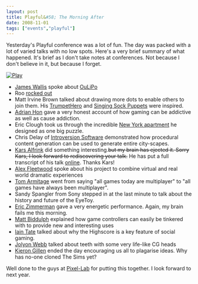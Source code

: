 ```yaml
---
layout: post
title: Playful&#58; The Morning After
date: 2008-11-01
tags: ["events","playful"]
---
```


Yesterday's Playful conference was a lot of fun. The day was packed with a lot of varied talks with no low spots. Here's a very brief summary of what happened. It's brief as I don't take notes at conferences. Not because I don't believe in it, but because I forget.

[![Play](https://farm4.static.flickr.com/3063/2991583162_909ece3ee3_m.jpg)](http://flickr.com/photos/knolleary/sets/72157608559137257/ "Play by nol, on Flickr")

*   [James Wallis](http://www.spaaace.com) spoke about [OuLiPo](http://en.wikipedia.org/wiki/Oulipo)
*   Roo [rocked out](http://flickr.com/photos/knolleary/2990728421/)
*   Matt Irvine Brown talked about drawing more dots to enable others to join them. His [TrumpetHero](http://www.irvinebrown.com/controllers.html) and [Singing Sock Puppets](http://www.irvinebrown.com/puppet_loop.html) were inspired.
*   [Adrian Hon](http://www.sixtostart.com/) gave a very honest account of how gaming can be addictive as well as cause addiction.
*   Eric Clough took us through the incredible [New York apartment](http://www.nytimes.com/2008/06/12/garden/12puzzle.html?pagewanted=all) he designed as one big puzzle.
*   Chris Delay of [Introversion Software](http://www.introversion.co.uk/index.html) demonstrated how procedural content generation can be used to generate entire city-scapes.
*   [Kars Alfrink](http://leapfrog.nl/) did something interesting.<del datetime="2008-11-17T13:03:08+00:00">but my brain has ejected it. Sorry Kars, I look forward to rediscovering your talk.</del> He has put a full transcript of his talk [online](http://leapfrog.nl/blog/archives/2008/11/17/a-playful-stance-my-game-design-london-2008-talk/). Thanks Kars!
*   [Alex Fleetwood](http://www.hideandseekfest.co.uk/) spoke about his project to combine virtual and real world dramatic experiences
*   [Tom Armitage](http://infovore.org/) went from saying "all games today are multiplayer" to "all games have always been multiplayer".
*   Sandy Spangler from Sony stepped in at the last minute to talk about the history and future of the EyeToy.
*   [Eric Zimmerman](http://www.ericzimmerman.com/) gave a very energetic performance. Again, my brain fails me this morning.
*   [Matt Biddulph](http://www.hackdiary.com) explained how game controllers can easily be tinkered with to provide new and interesting uses
*   [Iain Tate](http://www.crackunit.com/) talked about why the Highscore is a key feature of social gaming.
*   [Jolyon Webb](http://www.blitzgamesstudios.com/) talked about teeth with some very life-like CG heads
*   [Kieron Gillen](http://www.kierongillen.com/) ended the day encouraging us all to plagarise ideas. Why has no-one cloned The Sims yet?

Well done to the guys at [Pixel-Lab](http://www.pixel-lab.co.uk/) for putting this together. I look forward to next year.
